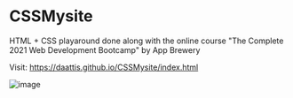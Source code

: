 # CSSMysite
HTML + CSS playaround done along with the online course "The Complete 2021 Web Development Bootcamp" by App Brewery

Visit: https://daattis.github.io/CSSMysite/index.html

![image](https://user-images.githubusercontent.com/70023773/116785958-fcf1de00-aaa4-11eb-9f87-e337cdb65a1b.png)
